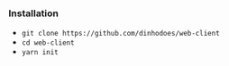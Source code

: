 ### Installation 

* `git clone https://github.com/dinhodoes/web-client`
* `cd web-client`
* `yarn init`

